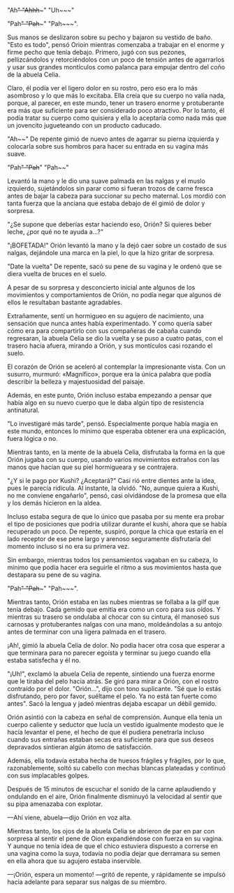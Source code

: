 
"Ah~~" "Ahhh~~~" "Uh~~~"

"Pah~~" "Pah~~~" "Pah~~~".

Sus manos se deslizaron sobre su pecho y bajaron su vestido de baño. "Esto es todo", pensó Orioin mientras comenzaba a trabajar en el enorme y firme pecho que tenía debajo. Primero, jugó con sus pezones, pellizcándolos y retorciéndolos con un poco de tensión antes de agarrarlos y usar sus grandes montículos como palanca para empujar dentro del coño de la abuela Celia.

Claro, él podía ver el ligero dolor en su rostro, pero eso era lo más asombroso y lo que más lo excitaba. Ella creía que su cuerpo no valía nada, porque, al parecer, en este mundo, tener un trasero enorme y protuberante era más que suficiente para ser considerado poco atractivo. Por lo tanto, él podía tratar su cuerpo como quisiera y ella lo aceptaría como nada más que un jovencito jugueteando con un producto caducado.

"Ah~~" De repente gimió de nuevo antes de agarrar su pierna izquierda y colocarla sobre sus hombros para hacer su entrada en su vagina más suave.

"Pah~~" "Pah~~" "Pah~~"

Levantó la mano y le dio una suave palmada en las nalgas y el muslo izquierdo, sujetándolos sin parar como si fueran trozos de carne fresca antes de bajar la cabeza para succionar su pecho maternal. Los mordió con tanta fuerza que la anciana que estaba debajo de él gimió de dolor y sorpresa.

"¿Se supone que deberías estar haciendo eso, Orión? Si quieres beber leche, ¿por qué no te ayuda a...?"

"¡BOFETADA!" Orión levantó la mano y la dejó caer sobre un costado de sus nalgas, dejándole una marca en la piel, lo que la hizo gritar de sorpresa.

"Date la vuelta" De repente, sacó su pene de su vagina y le ordenó que se diera vuelta de bruces en el suelo.

A pesar de su sorpresa y desconcierto inicial ante algunos de los movimientos y comportamientos de Orión, no podía negar que algunos de ellos le resultaban bastante agradables.

Extrañamente, sentí un hormigueo en su agujero de nacimiento, una sensación que nunca antes había experimentado. Y como quería saber cómo era para compartirlo con sus compañeras de cabaña cuando regresaran, la abuela Celia se dio la vuelta y se puso a cuatro patas, con el trasero hacia afuera, mirando a Orión, y sus montículos casi rozando el suelo.

El corazón de Orión se aceleró al contemplar la impresionante vista. Con un susurro, murmuró: «Magnífico», porque era la única palabra que podía describir la belleza y majestuosidad del paisaje.

Además, en este punto, Orión incluso estaba empezando a pensar que había algo en su nuevo cuerpo que le daba algún tipo de resistencia antinatural.

"Lo investigaré más tarde", pensó. Especialmente porque había magia en este mundo, entonces lo mínimo que esperaba obtener era una explicación, fuera lógica o no.

Mientras tanto, en la mente de la abuela Celia, disfrutaba la forma en la que Orión jugaba con su cuerpo, usando varios movimientos extraños con las manos que hacían que su piel hormigueara y se contrajera.

"¿Y si le pago por Kushi? ¿Aceptará?" Casi rió entre dientes ante la idea, pues le parecía ridícula. Al instante, la olvidó. "No, aunque quiera a Kushi, no me conviene engañarlo", pensó, casi olvidándose de la promesa que ella y los demás hicieron en la aldea.

Incluso estaba segura de que lo único que pasaba por su mente era probar el tipo de posiciones que podría utilizar durante el kushi, ahora que se había recuperado un poco. De repente, suspiró, porque la chica que estaría en el lado receptor de ese pene largo y arenoso seguramente disfrutaría del momento incluso si no era su primera vez.

Sin embargo, mientras todos los pensamientos vagaban en su cabeza, lo mínimo que podía hacer era seguirle el ritmo a sus movimientos hasta que destapara su pene de su vagina.

"Pah~~" "Pah~~~" "Pah~~~".

Mientras tanto, Orión estaba en las nubes mientras se follaba a la gilf que tenía debajo. Cada gemido que emitía era como un coro para sus oídos. Y mientras su trasero se ondulaba al chocar con su cintura, él manoseó sus carnosas y protuberantes nalgas con una mano, moldeándolas a su antojo antes de terminar con una ligera palmada en el trasero.

¡Ah!, gimió la abuela Celia de dolor. No podía hacer otra cosa que esperar a que terminara para no parecer egoísta y terminar su juego cuando ella estaba satisfecha y él no.

"¡Uh!", exclamó la abuela Celia de repente, sintiendo una fuerza enorme que le tiraba del pelo hacia atrás. Se giró para mirar a Orión, con el rostro contraído por el dolor. "Orión...", dijo con tono suplicante. "Sé que lo estás disfrutando, pero por favor, suéltame el pelo. Ya no está tan fuerte como antes". Sacó la lengua y jadeó mientras dejaba escapar un débil gemido.

Orión asintió con la cabeza en señal de comprensión. Aunque ella tenía un cuerpo caliente y seductor que lucía un vestido igualmente modesto que le hacía levantar el pene, el hecho de que él pudiera penetrarla incluso cuando sus entrañas estaban secas era suficiente para que sus deseos depravados sintieran algún átomo de satisfacción.

Además, ella todavía estaba hecha de huesos frágiles y frágiles, por lo que, razonablemente, soltó su cabello con mechas blancas plateadas y continuó con sus implacables golpes.

Después de 15 minutos de escuchar el sonido de la carne aplaudiendo y ondulando en el aire, Orión finalmente disminuyó la velocidad al sentir que su pipa amenazaba con explotar.

—Ahí viene, abuela—dijo Orión en voz alta.

Mientras tanto, los ojos de la abuela Celia se abrieron de par en par con sorpresa al sentir el pene de Oion expandiéndose con fuerza en su vagina. Y aunque no tenía idea de que el chico estuviera dispuesto a correrse en una vagina como la suya, todavía no podía dejar que derramara su semen en ella ahora que su agujero estaba inservible.

—¡Orión, espera un momento! —gritó de repente, y rápidamente se impulsó hacia adelante para separar sus nalgas de su miembro.
